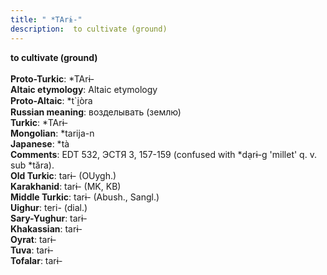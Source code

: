 ```yaml
---
title: " *TArɨ-"
description:  to cultivate (ground)
---
```

<strong> to cultivate (ground)</strong><br><br>
<strong>Proto-Turkic</strong>:  *TArɨ-<br>
<strong>Altaic etymology</strong>:  Altaic etymology<br>
<strong> Proto-Altaic</strong>:  *t`i̯òra<br>
<strong>Russian meaning</strong>:  возделывать (землю)<br>
<strong>Turkic</strong>:  *TArɨ-<br>
<strong>Mongolian</strong>:  *tarija-n<br>
<strong>Japanese</strong>:  *tà<br>
<strong>Comments</strong>:  EDT 532, ЭСТЯ 3, 157-159 (confused with *dạrɨ-g 'millet' q. v. sub *tăra).<br>
<strong>Old Turkic</strong>:  tarɨ- (OUygh.)<br>
<strong>Karakhanid</strong>:  tarɨ- (MK, KB)<br>
<strong>Middle Turkic</strong>:  tarɨ- (Abush., Sangl.)<br>
<strong>Uighur</strong>:  teri- (dial.)<br>
<strong>Sary-Yughur</strong>:  tarɨ-<br>
<strong>Khakassian</strong>:  tarɨ-<br>
<strong>Oyrat</strong>:  tarɨ-<br>
<strong>Tuva</strong>:  tarɨ-<br>
<strong>Tofalar</strong>:  tarɨ-<br>



